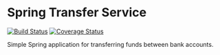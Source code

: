 Spring Transfer Service
=======================
[![Build Status](https://travis-ci.org/dodecaedro/transfer-spring.svg?branch=master)](https://travis-ci.org/dodecaedro/transfer-spring)
[![Coverage Status](https://coveralls.io/repos/dodecaedro/transfer-spring/badge.svg?branch=master)](https://coveralls.io/r/dodecaedro/transfer-spring?branch=master)

Simple Spring application for transferring funds between bank accounts.
